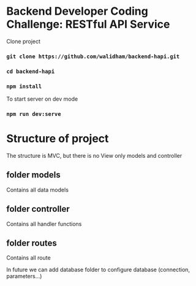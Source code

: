 # Backend Developer Coding Challenge: RESTful API Service
Clone project
### `git clone https://github.com/walidham/backend-hapi.git`
### `cd backend-hapi`
### `npm install`



To start server on dev mode
### `npm run dev:serve`

# Structure of project
The structure is MVC, but there is no View only models and controller
## folder models
Contains all data models
## folder controller 
Contains all handler functions
## folder routes 
Contains all route

In future we can add database folder to configure database (connection, parameters...)